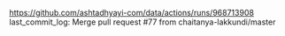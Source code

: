 https://github.com/ashtadhyayi-com/data/actions/runs/968713908
last_commit_log: Merge pull request #77 from chaitanya-lakkundi/master
